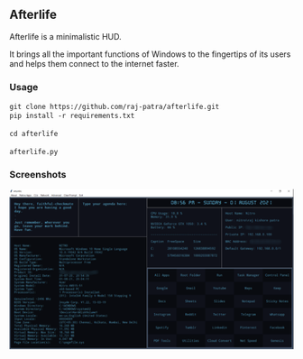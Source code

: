 ## Afterlife

Afterlife is a minimalistic HUD.

It brings all the important functions of Windows to the fingertips of its users and helps them connect to the internet faster.

### Usage
```
git clone https://github.com/raj-patra/afterlife.git
pip install -r requirements.txt

cd afterlife

afterlife.py
```

### Screenshots
![image](static/afterlife.png "HUD")